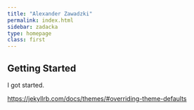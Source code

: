 ```yaml
---
title: "Alexander Zawadzki"
permalink: index.html
sidebar: zadacka
type: homepage
class: first
---
```


## Getting Started

I got started.

https://jekyllrb.com/docs/themes/#overriding-theme-defaults